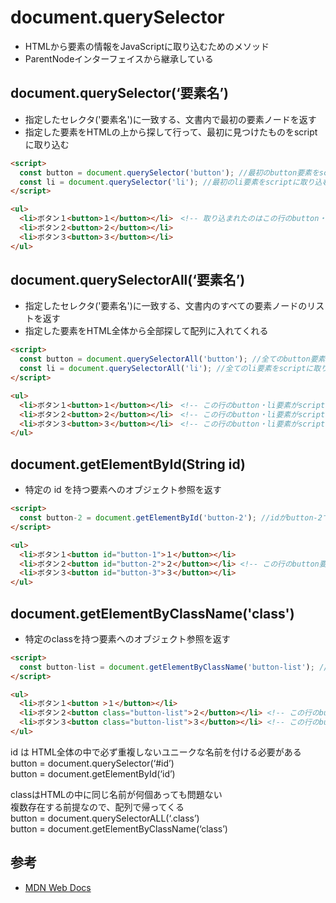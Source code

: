 # document.querySelector
- HTMLから要素の情報をJavaScriptに取り込むためのメソッド
- ParentNodeインターフェイスから継承している

## document.querySelector(‘要素名’)
- 指定したセレクタ('要素名')に一致する、文書内で最初の要素ノードを返す
- 指定した要素をHTMLの上から探して行って、最初に見つけたものをscriptに取り込む

```HTML
<script>
  const button = document.querySelector('button'); //最初のbutton要素をscriptに取り込む
  const li = document.querySelector('li'); //最初のli要素をscriptに取り込む
</script>

<ul>
  <li>ボタン１<button>１</button></li>　<!-- 取り込まれたのはこの行のbutton・li要素だけ-->
  <li>ボタン２<button>２</button></li>
  <li>ボタン３<button>３</button></li>
</ul>  
```

## document.querySelectorAll(‘要素名’)
- 指定したセレクタ('要素名')に一致する、文書内のすべての要素ノードのリストを返す
- 指定した要素をHTML全体から全部探して配列に入れてくれる

```HTML
<script>
  const button = document.querySelectorAll('button'); //全てのbutton要素をscriptに取り込む
  const li = document.querySelectorAll('li'); //全てのli要素をscriptに取り込む
</script>

<ul>
  <li>ボタン１<button>１</button></li>　<!-- この行のbutton・li要素がscriptに取り込まれた-->
  <li>ボタン２<button>２</button></li>　<!-- この行のbutton・li要素がscriptに取り込まれた-->
  <li>ボタン３<button>３</button></li>　<!-- この行のbutton・li要素がscriptに取り込まれた-->
</ul>  
```

## document.getElementById(String id)
- 特定の id を持つ要素へのオブジェクト参照を返す

```HTML
<script>
  const button-2 = document.getElementById('button-2'); //idがbutton-2であるbutton要素が取り込まれた
</script>

<ul>
  <li>ボタン１<button id="button-1">１</button></li>　  
  <li>ボタン２<button id="button-2">２</button></li> <!-- この行のbutton要素がscriptに取り込まれた-->
  <li>ボタン３<button id="button-3">３</button></li>
</ul>  
```

## document.getElementByClassName('class')
- 特定のclassを持つ要素へのオブジェクト参照を返す

```HTML
<script>
  const button-list = document.getElementByClassName('button-list'); //classがbutton-listである要素が取り込まれた
</script>

<ul>
  <li>ボタン１<button >１</button></li>　  
  <li>ボタン２<button class="button-list">２</button></li> <!-- この行のbutton要素がscriptに取り込まれた-->
  <li>ボタン３<button class="button-list">３</button></li> <!-- この行のbutton要素がscriptに取り込まれた-->
</ul>  
```


id は HTML全体の中で必ず重複しないユニークな名前を付ける必要がある
<br>button = document.querySelector(‘#id’)
<br>button = document.getElementById(‘id’)

classはHTMLの中に同じ名前が何個あっても問題ない
<br>複数存在する前提なので、配列で帰ってくる
<br>button = document.querySelectorALL(‘.class’)
<br>button = document.getElementByClassName(‘class’)

## 参考
- [MDN Web Docs](https://developer.mozilla.org/ja/docs/Web/API/Document)
